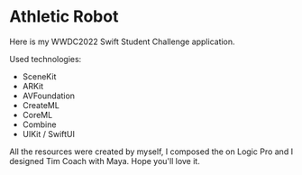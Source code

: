 # Athletic Robot

Here is my WWDC2022 Swift Student Challenge application.

Used technologies:

- SceneKit
- ARKit
- AVFoundation
- CreateML
- CoreML
- Combine
- UIKit / SwiftUI

All the resources were created by myself, I composed the on Logic Pro and I designed Tim Coach with Maya.
Hope you'll love it.
